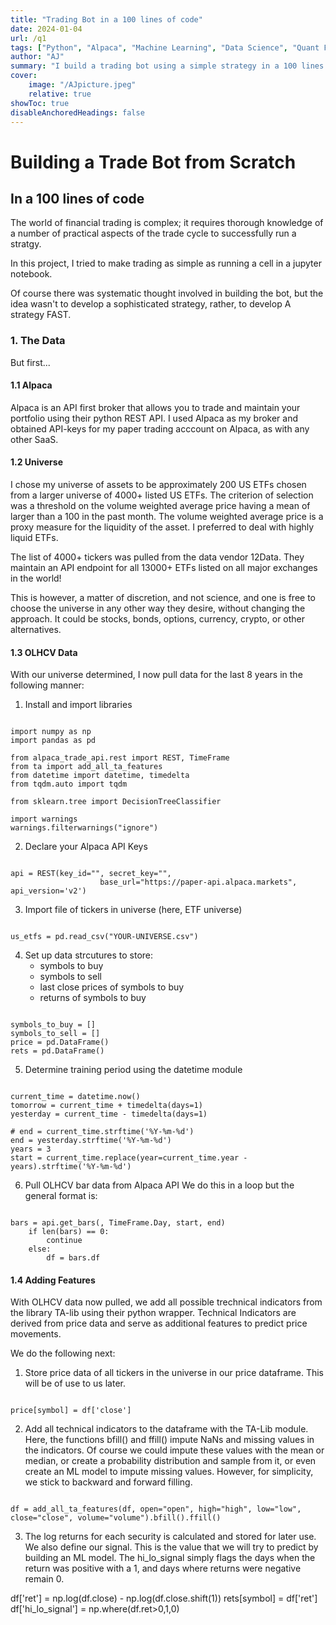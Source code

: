 ```yaml
---
title: "Trading Bot in a 100 lines of code" 
date: 2024-01-04
url: /q1
tags: ["Python", "Alpaca", "Machine Learning", "Data Science", "Quant Finance"]
author: "AJ"
summary: "I build a trading bot using a simple strategy in a 100 lines of code" 
cover:
    image: "/AJpicture.jpeg"
    relative: true
showToc: true
disableAnchoredHeadings: false
---
```


# Building a Trade Bot from Scratch
## In a 100 lines of code

The world of financial trading is complex; it requires thorough knowledge of a number of practical aspects of the trade cycle to successfully run a stratgy.

In this project, I tried to make trading as simple as running a cell in a jupyter notebook.

Of course there was systematic thought involved in building the bot, but the idea wasn't to develop a sophisticated strategy, rather, to develop A strategy FAST.

### 1. The Data

But first...

#### 1.1 Alpaca

Alpaca is an API first broker that allows you to trade and maintain your portfolio using their python REST API. I used Alpaca as my broker and obtained API-keys for my paper trading acccount on Alpaca, as with any other SaaS.

#### 1.2 Universe

I chose my universe of assets to be approximately 200 US ETFs chosen from a larger universe of 4000+ listed US ETFs. The criterion of selection was a threshold on the volume weighted average price having a mean of larger than a 100 in the past month. The volume weighted average price is a proxy measure for the liquidity of the asset. I preferred to deal with highly liquid ETFs.

The list of 4000+ tickers was pulled from the data vendor 12Data. They maintain an API endpoint for all 13000+ ETFs listed on all major exchanges in the world!

This is however, a matter of discretion, and not science, and one is free to choose the universe in any other way they desire, without changing the approach. It could be stocks, bonds, options, currency, crypto, or other alternatives.

#### 1.3 OLHCV Data

With our universe determined, I now pull data for the last 8 years in the following manner:

1. Install and import libraries
<pre><code>
import numpy as np
import pandas as pd

from alpaca_trade_api.rest import REST, TimeFrame
from ta import add_all_ta_features
from datetime import datetime, timedelta
from tqdm.auto import tqdm

from sklearn.tree import DecisionTreeClassifier

import warnings
warnings.filterwarnings("ignore")
</code></pre>

2. Declare your Alpaca API Keys
<pre><code>
api = REST(key_id="<YOUR-API-KEY>", secret_key="<YOUR-SECRTE-KEY>", 
                    base_url="https://paper-api.alpaca.markets", api_version='v2')
</code></pre>

3. Import file of tickers in universe (here, ETF universe)
<pre><code>
us_etfs = pd.read_csv("YOUR-UNIVERSE.csv")
</code></pre>

4. Set up data strcutures to store:
    - symbols to buy
    - symbols to sell
    - last close prices of symbols to buy
    - returns of symbols to buy
<pre><code>
symbols_to_buy = []
symbols_to_sell = []
price = pd.DataFrame()
rets = pd.DataFrame()
</code></pre>

5. Determine training period using the datetime module
<pre><code>
current_time = datetime.now()
tomorrow = current_time + timedelta(days=1)
yesterday = current_time - timedelta(days=1)

# end = current_time.strftime('%Y-%m-%d')
end = yesterday.strftime('%Y-%m-%d')
years = 3
start = current_time.replace(year=current_time.year - years).strftime('%Y-%m-%d')
</code></pre>

6. Pull OLHCV bar data from Alpaca API
We do this in a loop but the general format is:
<pre><code>
bars = api.get_bars(<SYMBOL>, TimeFrame.Day, start, end)
    if len(bars) == 0:
        continue
    else:
        df = bars.df
</code></pre>

#### 1.4 Adding Features
With OLHCV data now pulled, we add all possible trechnical indicators from the library TA-lib using their python wrapper. Technical Indicators are derived from price data and serve as additional features to predict price movements.

We do the following next:
1. Store price data of all tickers in the universe in our price dataframe. This will be of use to us later.
<pre><code>
price[symbol] = df['close']
</code></pre>

2. Add all technical indicators to the dataframe with the TA-Lib module. Here, the functions bfill() and ffill() impute NaNs and missing values in the indicators. Of course we could impute these values with the mean or median, or create a probability distribution and sample from it, or even create an ML model to impute missing values. However, for simplicity, we stick to backward and forward filling.
<pre><code>
df = add_all_ta_features(df, open="open", high="high", low="low", close="close", volume="volume").bfill().ffill()
</code></pre>

3. The log returns for each security is calculated and stored for later use. We also define our signal. This is the value that we will try to predict by building an ML model. The hi_lo_signal simply flags the days when the return was positive with a 1, and days where returns were negative remain 0.

df['ret'] = np.log(df.close) - np.log(df.close.shift(1))
rets[symbol] = df['ret']
df['hi_lo_signal'] = np.where(df.ret>0,1,0)
